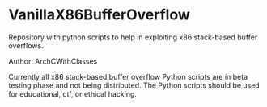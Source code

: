 # VanillaX86BufferOverflow
Repository with python scripts to help in exploiting x86 stack-based buffer overflows.

Author: ArchCWithClasses

Currently all x86 stack-based buffer overflow Python scripts are in beta testing phase and not being distributed. The Python scripts should be used for educational, ctf, or ethical hacking.
